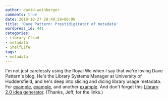 ```yaml
---
author: david-weinberger
comments: true
date: 2010-10-27 20:49:29+00:00
title: 'Dave Pattern: Prestidigitator of metadata'
wordpress_id: 441
categories:
- Library Cloud
- metadata
- ShelfLife
tags:
- metadata
---
```


I'm not just carelessly using the Royal We when I say that we're loving Dave Pattern's blog. He's the Library Systems Manager at University of Huddersfield, and he's deep into slicing and dicing library usage metadata. For [example](http://www.daveyp.com/blog/archives/1370), [example](http://www.daveyp.com/blog/archives/1385), and another [example](http://www.daveyp.com/blog/archives/1432). And don't forget this [Library 2.0 idea generator](http://www.daveyp.com/blog/archives/106). (Thanks, Jeff, for the links.)
